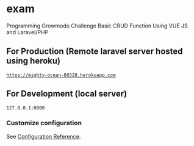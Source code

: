 <h1> exam</h1>

<p>Programming Growmodo Challenge Basic CRUD Function Using VUE JS and Laravel/PHP</p>

<h2>For Production (Remote laravel server hosted using heroku)</h2>

<code>https://mighty-ocean-88528.herokuapp.com</code>


<h2>For Development (local server)</h2>

<code>127.0.0.1:8000</code>



### Customize configuration
See [Configuration Reference](https://cli.vuejs.org/config/).
